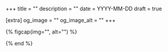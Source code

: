 +++
title = ""
description = ""
date = YYYY-MM-DD
draft = true

[extra]
og_image = ""
og_image_alt = ""
+++

{% figcap(img="", alt="") %}

{% end %}
